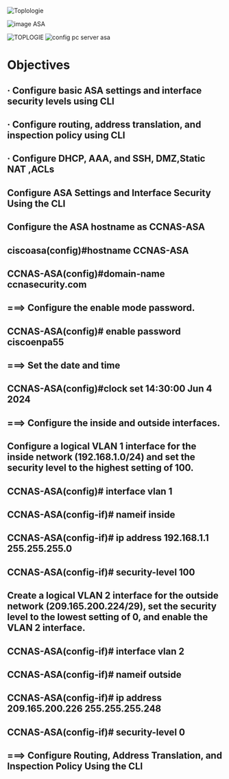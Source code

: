 ![Toplologie](https://github.com/c-youness/ASA-VLAN-Port-Security-Line-Vty-/assets/114768920/98b97f21-da8d-4c80-bacc-74948208310e)

![image ASA](https://github.com/c-youness/ASA-VLAN-Port-Security-Line-Vty-/assets/114768920/d1b0c87f-6a85-420c-b54c-004515cfd172)

![TOPLOGIE](https://github.com/c-youness/ASA-VLAN-Port-Security-Line-Vty-/assets/114768920/1f1914de-aa20-4b0a-9fb8-2f2ff4f36d38)
![config pc server asa](https://github.com/c-youness/ASA-VLAN-Port-Security-Line-Vty-/assets/114768920/3fc29c4c-c16f-4052-904c-27968686cba6)

Objectives
=====
·        Configure basic ASA settings and interface security levels using CLI
--
·         Configure routing, address translation, and inspection policy using CLI
--
·         Configure DHCP, AAA, and SSH, DMZ,Static NAT ,ACLs
--

Configure ASA Settings and Interface Security Using the CLI
-------
  Configure the ASA hostname as CCNAS-ASA
--
ciscoasa(config)#hostname CCNAS-ASA
--
CCNAS-ASA(config)#domain-name ccnasecurity.com
--
===> Configure the enable mode password.
-------
CCNAS-ASA(config)# enable password ciscoenpa55
--
===> Set the date and time
----
CCNAS-ASA(config)#clock set 14:30:00 Jun 4 2024
--------
===> Configure the inside and outside interfaces.
------
Configure a logical VLAN 1 interface for the inside network (192.168.1.0/24) and set the security level to the highest setting of 100.
----

CCNAS-ASA(config)# interface vlan 1
--------
CCNAS-ASA(config-if)# nameif inside
--------
CCNAS-ASA(config-if)# ip address 192.168.1.1 255.255.255.0
--------
CCNAS-ASA(config-if)# security-level 100
--------
Create a logical VLAN 2 interface for the outside network (209.165.200.224/29), set the security level to the lowest setting of 0, and enable the VLAN 2 interface.
------------------

CCNAS-ASA(config-if)# interface vlan 2
-------------
CCNAS-ASA(config-if)# nameif outside
-------------
CCNAS-ASA(config-if)# ip address 209.165.200.226 255.255.255.248
-------------
CCNAS-ASA(config-if)# security-level 0
-------------

===> Configure Routing, Address Translation, and Inspection Policy Using the CLI
--

